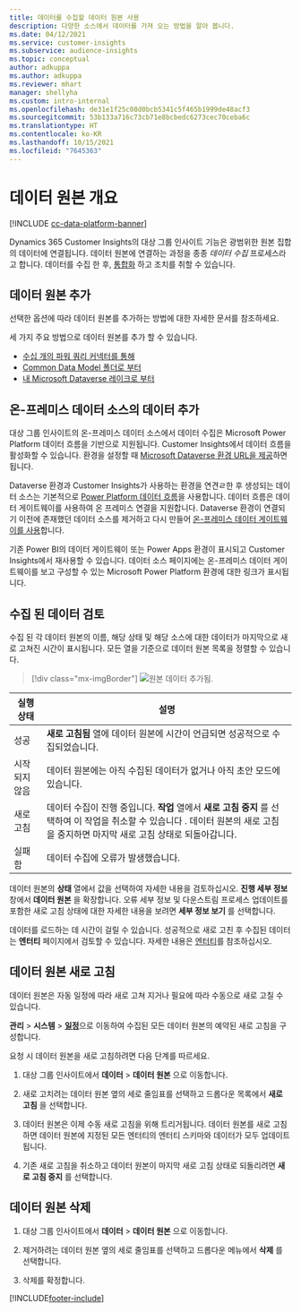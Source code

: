 ```yaml
---
title: 데이터를 수집할 데이터 원본 사용
description: 다양한 소스에서 데이터를 가져 오는 방법을 알아 봅니다.
ms.date: 04/12/2021
ms.service: customer-insights
ms.subservice: audience-insights
ms.topic: conceptual
author: adkuppa
ms.author: adkuppa
ms.reviewer: mhart
manager: shellyha
ms.custom: intro-internal
ms.openlocfilehash: de31e1f25c08d0bcb5341c5f465b1999de48acf3
ms.sourcegitcommit: 53b133a716c73cb71e8bcbedc6273cec70ceba6c
ms.translationtype: HT
ms.contentlocale: ko-KR
ms.lasthandoff: 10/15/2021
ms.locfileid: "7645363"
---
```

# <a name="data-sources-overview"></a>데이터 원본 개요

[!INCLUDE [cc-data-platform-banner](../includes/cc-data-platform-banner.md)]

Dynamics 365 Customer Insights의 대상 그룹 인사이트 기능은 광범위한 원본 집합의 데이터에 연결됩니다. 데이터 원본에 연결하는 과정을 종종 *데이터 수집* 프로세스라고 합니다. 데이터를 수집 한 후, [통합화](data-unification.md) 하고 조치를 취할 수 있습니다.

## <a name="add-a-data-source"></a>데이터 원본 추가

선택한 옵션에 따라 데이터 원본를 추가하는 방법에 대한 자세한 문서를 참조하세요.

세 가지 주요 방법으로 데이터 원본를 추가 할 수 있습니다.

- [수십 개의 파워 쿼리 커넥터를 통해](connect-power-query.md)
- [Common Data Model 폴더로 부터](connect-common-data-model.md)
- [내 Microsoft Dataverse 레이크로 부터](connect-dataverse-managed-lake.md)

## <a name="add-data-from-on-premises-data-sources"></a>온-프레미스 데이터 소스의 데이터 추가

대상 그룹 인사이트의 온-프레미스 데이터 소스에서 데이터 수집은 Microsoft Power Platform 데이터 흐름을 기반으로 지원됩니다. Customer Insights에서 데이터 흐름을 활성화할 수 있습니다. 환경을 설정할 때 [Microsoft Dataverse 환경 URL을 제공](create-environment.md)하면 됩니다.

Dataverse 환경과 Customer Insights가 사용하는 환경을 연견ㄹ한 후 생성되는 데이터 소스는 기본적으로 [Power Platform 데이터 흐름](/power-query/dataflows/overview-dataflows-across-power-platform-dynamics-365)을 사용합니다. 데이터 흐름은 데이터 게이트웨이를 사용하여 온 프레미스 연결을 지원합니다. Dataverse 환경이 연결되기 이전에 존재했던 데이터 소스를 제거하고 다시 만들어 [온-프레미스 데이터 게이트웨이를 사용](/data-integration/gateway/service-gateway-app)합니다.

기존 Power BI의 데이터 게이트웨이 또는 Power Apps 환경이 표시되고 Customer Insights에서 재사용할 수 있습니다. 데이터 소스 페이지에는 온-프레미스 데이터 게이트웨이를 보고 구성할 수 있는 Microsoft Power Platform 환경에 대한 링크가 표시됩니다.

## <a name="review-ingested-data"></a>수집 된 데이터 검토

수집 된 각 데이터 원본의 이름, 해당 상태 및 해당 소스에 대한 데이터가 마지막으로 새로 고쳐진 시간이 표시됩니다. 모든 열을 기준으로 데이터 원본 목록을 정렬할 수 있습니다.

> [!div class="mx-imgBorder"]
> ![원본 데이터 추가됨.](media/configure-data-datasource-added.png "데이터 원본 추가")

|실행 상태  |설명  |
|---------|---------|
|성공   |**새로 고침됨** 열에 데이터 원본에 시간이 언급되면 성공적으로 수집되었습니다.
|시작되지 않음   |데이터 원본에는 아직 수집된 데이터가 없거나 아직 초안 모드에 있습니다.         |
|새로 고침    |데이터 수집이 진행 중입니다. **작업** 열에서 **새로 고침 중지** 를 선택하여 이 작업을 취소할 수 있습니다 . 데이터 원본의 새로 고침을 중지하면 마지막 새로 고침 상태로 되돌아갑니다.       |
|실패함     |데이터 수집에 오류가 발생했습니다.         |

데이터 원본의 **상태** 열에서 값을 선택하여 자세한 내용을 검토하십시오. **진행 세부 정보** 창에서 **데이터 원본** 을 확장합니다. 오류 세부 정보 및 다운스트림 프로세스 업데이트를 포함한 새로 고침 상태에 대한 자세한 내용을 보려면 **세부 정보 보기** 를 선택합니다.

데이터를 로드하는 데 시간이 걸릴 수 있습니다. 성공적으로 새로 고친 후 수집된 데이터는 **엔터티** 페이지에서 검토할 수 있습니다. 자세한 내용은 [엔터티](entities.md)를 참조하십시오.

## <a name="refresh-a-data-source"></a>데이터 원본 새로 고침

데이터 원본은 자동 일정에 따라 새로 고쳐 지거나 필요에 따라 수동으로 새로 고칠 수 있습니다. 

**관리** > **시스템** > [**일정**](system.md#schedule-tab)으로 이동하여 수집된 모든 데이터 원본의 예약된 새로 고침을 구성합니다.

요청 시 데이터 원본을 새로 고침하려면 다음 단계를 따르세요.

1. 대상 그룹 인사이트에서 **데이터** > **데이터 원본** 으로 이동합니다.

2. 새로 고치려는 데이터 원본 옆의 세로 줄임표를 선택하고 드롭다운 목록에서 **새로 고침** 을 선택합니다.

3. 데이터 원본은 이제 수동 새로 고침을 위해 트리거됩니다. 데이터 원본를 새로 고침하면 데이터 원본에 지정된 모든 엔터티의 엔터티 스키마와 데이터가 모두 업데이트됩니다.

4. 기존 새로 고침을 취소하고 데이터 원본이 마지막 새로 고침 상태로 되돌리려면 **새로 고침 중지** 를 선택합니다.

## <a name="delete-a-data-source"></a>데이터 원본 삭제

1. 대상 그룹 인사이트에서 **데이터** > **데이터 원본** 으로 이동합니다.

2. 제거하려는 데이터 원본 옆의 세로 줄임표를 선택하고 드롭다운 메뉴에서 **삭제** 를 선택합니다.

3. 삭제를 확정합니다.


[!INCLUDE[footer-include](../includes/footer-banner.md)]

